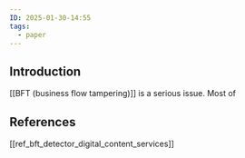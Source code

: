 ```yaml
---
ID: 2025-01-30-14:55
tags:
  - paper
---
```

## Introduction

[[BFT (business flow tampering)]] is a serious issue. Most of 

## References
[[ref_bft_detector_digital_content_services]]